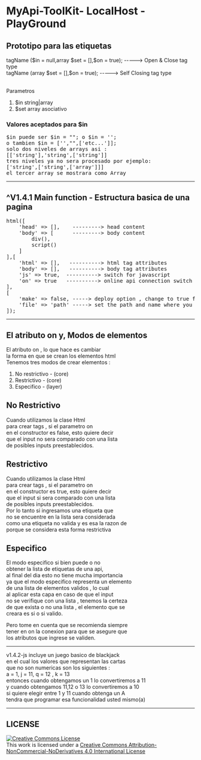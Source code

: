 # MyApi-ToolKit- LocalHost - PlayGround

<h2>Prototipo para las etiquetas</h2>

<p>
tagName ($in = null,array $set = [],$on = true); -----> Open & Close tag type<br>
tagName (array $set = [],$on = true); -----> Self Closing tag type
</p>

<br>Parametros</h2>

<ol>
    <li>$in string|array</li>
    <li>$set array asociativo</li>
</ol>

<h3>Valores aceptados para $in</h3>

<pre>
$in puede ser $in = ""; o $in = '';
o tambien $in = ['',"",['etc...']];
solo dos niveles de arrays asi :
[['string'],'string',['string']]
tres niveles ya no sera procesado por ejemplo:
['string',['string',['array']]]
el tercer array se mostrara como Array
</pre>

<hr>

<h2>^V1.4.1 Main function - Estructura basica de una pagina</h2>

<pre>
html([
    'head' => [],    ---------> head content
    'body' => [      ---------> body content
        div(),       
        script()     
    ]
],[
    'html' => [],   ----------> html tag attributes
    'body' => [],   ----------> body tag attributes
    'js' => true,  ----------> switch for javascript
    'on' => true   ----------> online api connection switch
],
[
    'make' => false, -----> deploy option , change to true for make the html file
    'file' => 'path' -----> set the path and name where you want to place your html file
]);
</pre>

<hr>

<h2>El atributo on y, Modos de elementos</h2>

<p>
El atributo on , lo que hace es cambiar<br>
la forma en que se crean los elementos html<br>
Tenemos tres modos de crear elementos :
</p>

<ol>
    <li>No restrictivo - (core)</li>
    <li>Restrictivo - (core)</li>
    <li>Especifico - (layer)</li>
</ol>

<h2>No Restrictivo</h2>

<p>
Cuando utilizamos la clase Html<br>
para crear tags , si el parametro on<br>
en el constructor es false, esto quiere decir<br>
que el input no sera comparado con una lista <br>
de posibles inputs preestablecidos.
</p>

<h2>Restrictivo</h2>

<p>
Cuando utilizamos la clase Html<br>
para crear tags , si el parametro on<br>
en el constructor es true, esto quiere decir<br>
que el input si sera comparado con una lista <br>
de posibles inputs preestablecidos.<br>
Por lo tanto si ingresamos una etiqueta que<br>
no se encuentre en la lista sera considerada<br>
como una etiqueta no valida y es esa la razon de <br>
porque se considera esta forma restrictiva
</p>

<h2>Especifico</h2>

<p>
El modo especifico si bien puede o no <br>
obtener la lista de etiquetas de una api,<br>
al final del dia esto no tiene mucha importancia<br>
ya que el modo especifico representa un elemento<br>
de una lista de elementos validos , lo cual <br>
al aplicar esta capa en caso de que el input<br>
no se verifique con una lista , tenemos la certeza<br>
de que exista o no una lista , el elemento que se <br>
creara es si o si valido.
</p>

<p>
Pero tome en cuenta que se recomienda siempre<br>
tener en on la conexion para que se asegure que<br>
los atributos que ingrese se validen.
</p>

<hr>

<p>
v1.4.2-js incluye un juego basico de blackjack<br>
en el cual los valores que representan las cartas<br>
que no son numericas son los siguientes :<br>
a = 1, j = 11, q = 12 , k = 13 <br>
entonces cuando obtengamos un 1 lo convertiremos a 11<br>
y cuando obtengamos 11,12 o 13 lo convertiremos a 10<br>
si quiere elegir entre 1 y 11 cuando obtenga un A <br>
tendra que programar esa funcionalidad usted mismo(a)
</p>

<hr>

<h2>LICENSE</h2>

<a rel="license" href="http://creativecommons.org/licenses/by-nc-nd/4.0/">
    <img alt="Creative Commons License" 
    style="border-width:0" 
    src="https://i.creativecommons.org/l/by-nc-nd/4.0/80x15.png" />
</a>
<br />
This work is licensed under a 
<a rel="license" href="http://creativecommons.org/licenses/by-nc-nd/4.0/">
    Creative Commons Attribution-NonCommercial-NoDerivatives 4.0 International License
</a>